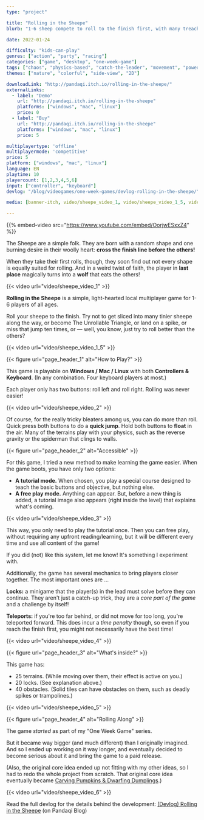 ```yaml
---
type: "project"

title: "Rolling in the Sheepe"
blurb: "1-6 sheep compete to roll to the finish first, with many treacherous obstacles trying to turn them into The Unrollable Triangle."

date: 2022-01-24

difficulty: "kids-can-play"
genres: ["action", "party", "racing"]
categories: ["game", "desktop", "one-week-game"]
tags: ["chaos", "physics-based", "catch-the-leader", "movement", "powerups", "shared-map"]
themes: ["nature", "colorful", "side-view", "2D"]

downloadLink: "http://pandaqi.itch.io/rolling-in-the-sheepe/"
externalLinks:
  - label: "Demo"
    url: "http://pandaqi.itch.io/rolling-in-the-sheepe"
    platforms: ["windows", "mac", "linux"]
    price: 0 
  - label: "Buy"
    url: "http://pandaqi.itch.io/rolling-in-the-sheepe"
    platforms: ["windows", "mac", "linux"]
    price: 5

multiplayertype: 'offline'
multiplayermode: 'competitive'
price: 5
platform: ["windows", "mac", "linux"]
language: EN
playtime: 10
playercount: [1,2,3,4,5,6]
input: ["controller", "keyboard"]
devlog: "/blog/videogames/one-week-games/devlog-rolling-in-the-sheepe/"

media: [banner-itch, video/sheepe_video_1, video/sheepe_video_1_5, video/sheepe_video_2, video/sheepe_video_3, video/sheepe_video_4, video/sheepe_video_5, video/sheepe_video_6]

---
```


{{% embed-video src="https://www.youtube.com/embed/OorjwESxxZ4" %}}

The Sheepe are a simple folk. They are born with a random shape and one burning desire in their woolly heart: **cross the finish line before the others!**

When they take their first rolls, though, they soon find out not every shape is equally suited for rolling. And in a weird twist of faith, the player in **last place** magically turns into a **wolf** that eats the others!

{{< video url="video/sheepe_video_1" >}}

**Rolling in the Sheepe** is a simple, light-hearted local multiplayer game for 1-6 players of all ages. 

Roll your sheepe to the finish. Try not to get sliced into many tinier sheepe along the way, or become The Unrollable Triangle, or land on a spike, or miss that jump ten times, or &mdash; well, you know, just try to roll better than the others?

{{< video url="video/sheepe_video_1_5" >}}

<!-- HEADING 1 -->
{{< figure url="page_header_1" alt="How to Play?" >}}

This game is playable on **Windows / Mac / Linux** with both **Controllers & Keyboard**. (In any combination. Four keyboard players at most.)

Each player only has two buttons: roll left and roll right. Rolling was never easier!

{{< video url="video/sheepe_video_2" >}}

Of course, for the really tricky bleaters among us, you can do more than roll. Quick press both buttons to do a **quick jump**. Hold both buttons to **float** in the air. Many of the terrains play with your physics, such as the reverse gravity or the spiderman that clings to walls.

<!-- HEADING 2 -->
{{< figure url="page_header_2" alt="Accessible" >}}

For this game, I tried a new method to make learning the game easier. When the game boots, you have only two options:

* **A tutorial mode.** When chosen, you play a special course designed to teach the basic buttons and objective, but nothing else.
* **A free play mode.** Anything can appear. But, before a new thing is added, a tutorial image also appears (right inside the level) that explains what's coming. 

{{< video url="video/sheepe_video_3" >}}

This way, you only need to play the tutorial once. Then you can free play, without requiring any upfront reading/learning, but it will be different every time and use all content of the game!

If you did (not) like this system, let me know! It's something I experiment with.

Additionally, the game has several mechanics to bring players closer together.  The most important ones are ...

**Locks:** a minigame that the player(s) in the lead must solve before they can continue. They aren't just a catch-up trick, they are a _core part of the game_ and a challenge by itself!

​**Teleports:​** if you're too far behind, or did not move for too long, you're teleported forward. This does incur a ​_time penalty​_ though, so even if you reach the finish first, you might not necessarily have the best time!

{{< video url="video/sheepe_video_4" >}}

<!-- HEADING 3 -->
{{< figure url="page_header_3" alt="What's inside?" >}}

This game has:
* 25 terrains. (While moving over them, their effect is active on you.)
* 20 locks. (See explanation above.)
* 40 obstacles. (Solid tiles can have obstacles on them, such as deadly spikes or trampolines.)

{{< video url="video/sheepe_video_5" >}}

<!-- HEADING 4 -->
{{< figure url="page_header_4" alt="Rolling Along" >}}

The game _started_ as part of my "One Week Game" series. 

But it became way bigger (and much different) than I originally imagined. And so I ended up working on it way longer, and eventually decided to become serious about it and bring the game to a paid release.

(Also, the original core idea ended up not fitting with my other ideas, so I had to redo the whole project from scratch. That original core idea eventually became [Carving Pumpkins & Dwarfing Dumplings](/carving-pumpkins-and-dwarfing-dumplings).)

{{< video url="video/sheepe_video_6" >}}

Read the full devlog for the details behind the development: [(Devlog) Rolling in the Sheepe​](/blog/videogames/one-week-games/devlog-rolling-in-the-sheepe) (on Pandaqi Blog)